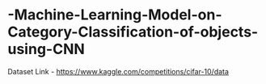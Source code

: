# -Machine-Learning-Model-on-Category-Classification-of-objects-using-CNN

Dataset Link - https://www.kaggle.com/competitions/cifar-10/data
